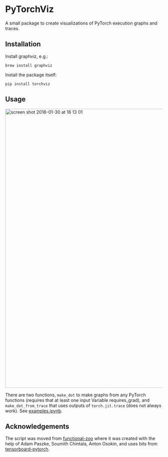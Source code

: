 PyTorchViz
=======

A small package to create visualizations of PyTorch execution graphs and traces.

## Installation

Install graphviz, e.g.:

```
brew install graphviz
```

Install the package itself:

```
pip install torchviz
```


## Usage

<img width="891" alt="screen shot 2018-01-30 at 16 13 01" src="https://user-images.githubusercontent.com/4953728/35574234-8780297e-05d9-11e8-8e80-f4009297cefd.png">

There are two functions, `make_dot` to make graphs from any PyTorch functions (requires that at least one input Variable requires_grad), and `make_dot_from_trace` that uses outputs of `torch.jit.trace` (does not always work). See [examples.ipynb](examples.ipynb).

## Acknowledgements

The script was moved from [functional-zoo](https://github.com/szagoruyko/functional-zoo) where it was created with the help of Adam Paszke, Soumith Chintala, Anton Osokin, and uses bits from [tensorboard-pytorch](https://github.com/lanpa/tensorboard-pytorch).
